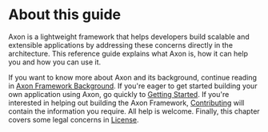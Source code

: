 # About this guide

Axon is a lightweight framework that helps developers build scalable and extensible applications by addressing these concerns directly in the architecture. This reference guide explains what Axon is, how it can help you and how you can use it.

If you want to know more about Axon and its background, continue reading in [Axon Framework Background](./#axon-framework-background). If you're eager to get started building your own application using Axon, go quickly to [Getting Started](./#getting-started). If you're interested in helping out building the Axon Framework, [Contributing](./#contributing) will contain the information you require. All help is welcome. Finally, this chapter covers some legal concerns in [License](./#license).

